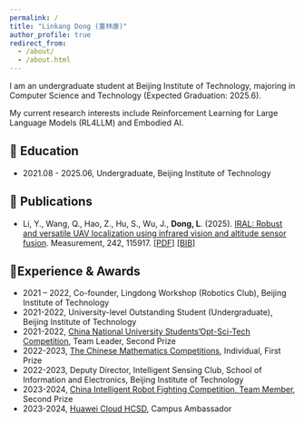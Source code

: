 ```yaml
---
permalink: /
title: "Linkang Dong (董林康)"
author_profile: true
redirect_from: 
  - /about/
  - /about.html
---
```


I am an undergraduate student at Beijing Institute of Technology, majoring in Computer Science and Technology (Expected Graduation: 2025.6).

My current research interests include Reinforcement Learning for Large Language Models (RL4LLM) and Embodied AI.

## 📖 Education

- 2021.08 - 2025.06, Undergraduate, Beijing Institute of Technology

## 📝 Publications

- Li, Y., Wang, Q., Hao, Z., Hu, S., Wu, J.,  **Dong, L**. (2025). [IRAL: Robust and versatile UAV localization using infrared vision and altitude sensor fusion](https://www.sciencedirect.com/science/article/pii/S0263224124018025). Measurement, 242, 115917. [[PDF]](/files/202410-Measurement-IRAL.pdf) [[BIB]](/files/202410-Measurement-IRAL.bib)

## 🎈Experience & Awards

<!-- 
· 2021-2022 学年 北京理工大学机器人俱乐部灵动工场发起人之一
· 2021-2022 学年 睿信书院学业指导中心 人力部干事
· 2021-2022 学年 校级优秀学生（本科生） 北京理工大学
· 2021-2022 学年 全国大学生光电设计竞赛 队长 二等奖
· 2022-2023 学年 全国大学生数学竞赛 个人 一等奖 
· 2022-2023 学年 信息与电子学院智能感知俱乐部 副部长 北京理工大学
· 2023-2024 学年 中国智能机器人格斗及竞技大赛 队员 二等奖
· 2023-2024 学年 华为云HCSD 校园大使
-->

- 2021 – 2022, Co-founder, Lingdong Workshop (Robotics Club), Beijing Institute of Technology
- 2021-2022, University-level Outstanding Student (Undergraduate), Beijing Institute of Technology
- 2021-2022, [China National University Students’Opt-Sci-Tech Competition](https://baike.baidu.com/item/%E5%85%A8%E5%9B%BD%E5%A4%A7%E5%AD%A6%E7%94%9F%E5%85%89%E7%94%B5%E8%AE%BE%E8%AE%A1%E7%AB%9E%E8%B5%9B/5929545), Team Leader, Second Prize
- 2022-2023, [The Chinese Mathematics Competitions](https://baike.baidu.com/item/%E4%B8%AD%E5%9B%BD%E5%A4%A7%E5%AD%A6%E7%94%9F%E6%95%B0%E5%AD%A6%E7%AB%9E%E8%B5%9B/6287863), Individual, First Prize
- 2022-2023, Deputy Director, Intelligent Sensing Club, School of Information and Electronics, Beijing Institute of Technology
- 2023-2024, [China Intelligent Robot Fighting Competition, Team Member](http://robo-maker.org/), Second Prize
- 2023-2024, [Huawei Cloud HCSD](https://zhuanlan.zhihu.com/p/657339225), Campus Ambassador
